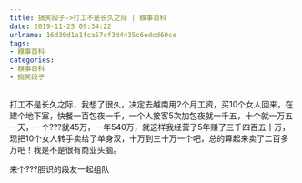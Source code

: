 ```yaml
---
title: 搞笑段子->打工不是长久之际 | 糗事百科
date: 2019-11-25 09:34:22
urlname: 16d30d1a1fca57cf3d4435c6edcd60ce
tags: 
- 糗事百科
categories:
- 糗事百科
- 搞笑段子
---
```

打工不是长久之际，我想了很久，决定去越南用2个月工资，买10个女人回来，在建个地下室，快餐一百包夜一千，一个人接客5次加包夜就一千五，十个就一万五一天，一个???就45万，一年540万，就这样我经营了5年赚了三千四百五十万，现把10个女人转手卖给了单身汉，十万到三十万一个吧，总的算起来卖了二百多万吧！我是不是很有商业头脑。

来个???胆识的段友一起组队


